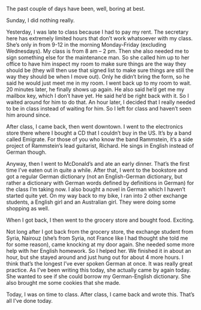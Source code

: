 The past couple of days have been, well, boring at best.

Sunday, I did nothing really.

Yesterday, I was late to class because I had to pay my rent. The secretary here has extremely limited hours that don’t work whatsoever with my class. She’s only in from 9-12 in the morning Monday-Friday (excluding Wednesdays). My class is from 8 am – 2 pm. Then she also needed me to sign something else for the maintenance man. So she called him up to her office to have him inspect my room to make sure things are the way they should be (they will then use that signed list to make sure things are still the way they should be when I move out). Only he didn’t bring the form, so he said he would just meet me in my room. I went back up to my room to wait. 20 minutes later, he finally shows up again. He also said he’d get me my mailbox key, which I don’t have yet. He said he’d be right back with it. So I waited around for him to do that. An hour later, I decided that I really needed to be in class instead of waiting for him. So I left for class and haven’t seen him around since.

After class, I came back, then went downtown. I went to the electronics store there where I bought a CD that I couldn’t buy in the US. It’s by a band called Emigrate. For those of you who know the band Rammstein, it’s a side project of Rammstein’s lead guitarist, Richard. He sings in English instead of German though.

Anyway, then I went to McDonald’s and ate an early dinner. That’s the first time I’ve eaten out in quite a while. After that, I went to the bookstore and got a regular German dictionary (not an English-German dictionary, but rather a dictionary with German words defined by definitions in German) for the class I’m taking now. I also bought a novel in German which I haven’t started quite yet. On my way back to my bike, I ran into 2 other exchange students, a English girl and an Australian girl. They were doing some shopping as well.

When I got back, I then went to the grocery store and bought food. Exciting.

Not long after I got back from the grocery store, the exchange student from Syria, Nairouz (she’s from Syria, not France like I had thought she told me for some reason), came knocking at my door again. She needed some more help with her English homework. So I helped her. We finished it in about an hour, but she stayed around and just hung out for about 4 more hours. I think that’s the longest I’ve ever spoken German at once. It was really great practice. As I’ve been writing this today, she actually came by again today. She wanted to see if she could borrow my German-English dictionary. She also brought me some cookies that she made.

Today, I was on time to class. After class, I came back and wrote this. That’s all I’ve done today.